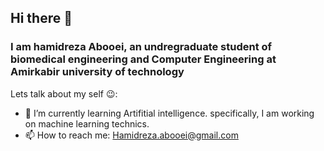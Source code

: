 ## Hi there 👋
### I am hamidreza Abooei, an undregraduate student of biomedical engineering and Computer Engineering at Amirkabir university of technology
Lets talk about my self 😉:
* 🌱 I’m currently learning Artifitial intelligence. specifically, I am working on machine learning technics.
* 📫 How to reach me: [Hamidreza.abooei@gmail.com](mailto:Hamidreza.abooei@gmail.com)

<!--
**hamidreza-abooei/hamidreza-abooei** is a ✨ _special_ ✨ repository because its `README.md` (this file) appears on your GitHub profile.

Here are some ideas to get you started:

- 🔭 I’m currently working on ...
- 🌱 I’m currently learning ...
- 👯 I’m looking to collaborate on ...
- 🤔 I’m looking for help with ...
- 💬 Ask me about ...
- 📫 How to reach me: ...
- 😄 Pronouns: ...
- ⚡ Fun fact: ...
-->
